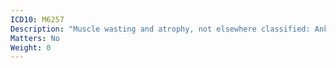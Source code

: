 ```yaml
---
ICD10: M6257
Description: "Muscle wasting and atrophy, not elsewhere classified: Ankle and foot"
Matters: No
Weight: 0
---
```


